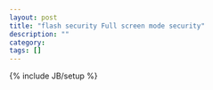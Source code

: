 ```yaml
---
layout: post
title: "flash security Full screen mode security"
description: ""
category: 
tags: []
---
```

{% include JB/setup %}
